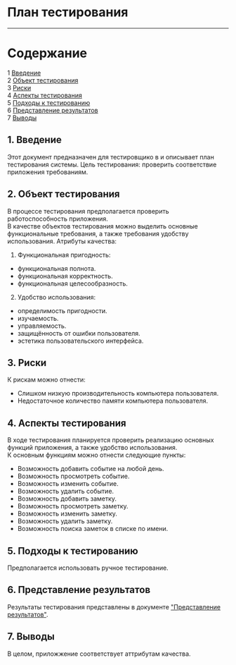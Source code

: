# План тестирования
---


# Cодержание
1 [Введение](#introduction)  
2 [Объект тестирования](#items)  
3 [Риски](#risk)  
4 [Аспекты тестирования](#features)  
5 [Подходы к тестированию](#approach)  
6 [Представление результатов](#pass)  
7 [Выводы](#conclusion)  

<a name="introduction"/>

## 1. Введение

Этот документ предназначен для тестировщико в и описывает план тестирования системы. Цель тестирования: проверить соответствие приложения требованиям.

<a name="items"/>

## 2. Объект тестирования

В процессе тестирования предполагается проверить работоспособность приложения.  
В качестве объектов тестирования можно выделить основные функциональные требования, а также требования удобству использования.
Атрибуты качества:  
1. Функциональная пригодность:  
* функциональная полнота.  
* функциональная корректность.  
* функциональная целесообразность.  
2. Удобство использования:  
* определимость пригодности.  
* изучаемость.  
* управляемость.  
* защищённость от ошибки пользователя.  
* эстетика пользовательского интерфейса.

<a name="risk"/>

## 3. Риски

К рискам можно отнести:  
* Слишком низкую производительность компьютера пользователя.
* Недостаточное количество памяти компьютера пользователя.

<a name="features"/>

## 4. Аспекты тестирования

В ходе тестирования планируется проверить реализацию основных функций приложения, а также удобство использования.  
К основным функциям можно отнести следующие пункты:  
* Возможность добавить событие на любой день.
* Возможность просмотреть событие.
* Возможность изменить событие.
* Возможность удалить событие.
* Возможность добавить заметку.
* Возможность просмотреть заметку.
* Возможность изменить заметку.
* Возможность удалить заметку.
* Возможность поиска заметок в списке по имени.

<a name="approach"/>

## 5. Подходы к тестированию

Предполагается использовать ручное тестирование.

<a name="pass"/>

## 6. Представление результатов

Результаты тестирования представлены в документе ["Представление результатов"](../Testing/test_results.md).

<a name="conclusion"/>

## 7. Выводы

В целом, приложжение соответствует аттрибутам качества.
